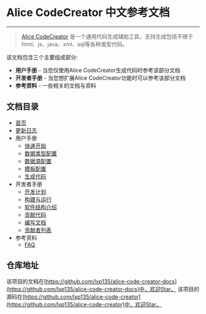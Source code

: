 # Alice CodeCreator 中文参考文档
---

> [Alice CodeCreator](http://creator.liuxp.me) 是一个通用代码生成辅助工具，支持生成包括不限于html、js、java、xml、sql等各种类型代码。

该文档包含三个主要组成部分:

* **用户手册** - 当您仅使用Alice CodeCreator生成代码时参考该部分文档
* **开发者手册** - 当您想扩展Alice CodeCreator功能时可以参考该部分文档
* **参考资料** - 一些相关的文档与资料

## 文档目录

* [首页](index.md)
* [更新日志](released.md)
* 用户手册
    - [快速开始](users/getting-started.md)
    - [数据类型配置](users/data-type.md)
    - [数据源配置](users/data-source.md)
    - [模板配置](users/template.md)
    - [生成代码](users/generator.md)
* 开发者手册
    - [开发计划](developers/plan.md)
    - [构建与运行](developers/building.md)
    - [软件结构介绍](developers/framework.md)
    - [贡献代码](developers/writing-code.md)
    - [编写文档](developers/writing-documents.md)
    - [贡献者列表](developers/contributors-of-documents.md)
* 参考资料
    - [FAQ](references/FAQ.md)
    
## 仓库地址

该项目的文档在[https://github.com/lxp135/alice-code-creator-docs](https://github.com/lxp135/alice-code-creator-docs)中，欢迎Star。
该项目的源码在[https://github.com/lxp135/alice-code-creator](https://github.com/lxp135/alice-code-creator)中，欢迎Star。